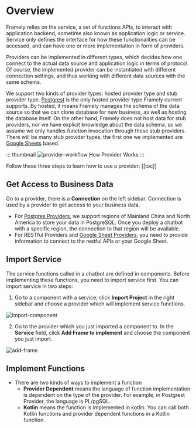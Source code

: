 # Overview

Framely relies on the service, a set of functions APIs, to interact with application backend, sometime also known as application logic or service. Service only defines the interface for how these functionalities can be accessed, and can have one or more implementation in form of providers. 

Providers can be implemented in different types, which decides how one connect to the actual data source and application logic in terms of protocol. Of course, the implemented provider can be instantiated with different connection settings, and thus working with different data sources with the same schema. 

We support two kinds of provider types: hosted provider type and stub provider type. [Postgrest](./postgrest.md) is the only hosted provider type Framely current supports. By hosted, it means Framely manages the schema of the data source so that we can clone database for new business, as well as hosting the database itself. On the other hand, Framely does not host data for stub providers, nor we have explicit knowledge about the data schema, so we assume we only handles function invocation through these stub providers. There will be many stub provider types, the first one we implemented are [Google Sheets](./googlesheets.md) based.  


::: thumbnail
![provider-workflow](/images/provider/overview/provider-workflow.png)
How Provider Works
:::

Follow these three steps to learn how to use a provider:
[[toc]]

## Get Access to Business Data

Go to a provider, there is a **Connection** on the left sidebar. Connection is used by a provider to get access to your business data.
- For [Postgres Providers](./postgrest.md), we support regions of Mainland China and North America to store your data in PostgreSQL. Once you deploy a chatbot with a specific region, the connection to that region will be available.
- For RESTful Providers and [Google Sheet Providers](./googlesheets.md), you need to provide information to connect to the restful APIs or your Google Sheet.


## Import Service
The service functions called in a chatbot are defined in components. Before implementing these functions, you need to import service first. You can import service in two steps:
1. Go to a component with a service, click **Import Project** in the right sidebar and choose a provider which will implement service functions.

![import-component](/images/provider/overview/import-component.png)


2. Go to the provider which you just imported a component to. In the **Service** field, click **Add Frame to implement** and choose the component you just import.

![add-frame](/images/provider/overview/add-frame.png)

## Implement Functions
- There are two kinds of ways to implement a function
    - **Provider Dependent** means the language of function implementation is dependent on the type of the provider. For example, in Postgrest Provider, the language is PL/pgSQL.
    - **Kotlin** means the function is implemented in kotlin. You can call both Kotlin functions and provider dependent functions in a Kotlin function. 